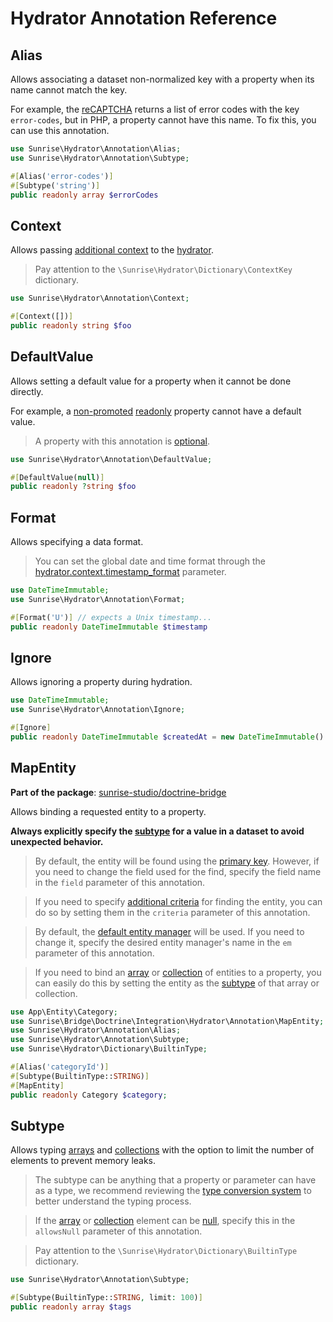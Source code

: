 # Hydrator Annotation Reference

## Alias

Allows associating a dataset non-normalized key with a property when its name cannot match the key.

For example, the [reCAPTCHA](https://developers.google.com/recaptcha/docs/verify#api-response) returns a list of error codes with the key `error-codes`, but in PHP, a property cannot have this name. To fix this, you can use this annotation.

```php
use Sunrise\Hydrator\Annotation\Alias;
use Sunrise\Hydrator\Annotation\Subtype;

#[Alias('error-codes')]
#[Subtype('string')]
public readonly array $errorCodes
```

## Context

Allows passing [additional context](/docs/reference/app-parameters.md#hydrator_context) to the [hydrator](/docs/packages/sunrise/hydrator/).

> Pay attention to the `\Sunrise\Hydrator\Dictionary\ContextKey` dictionary.

```php
use Sunrise\Hydrator\Annotation\Context;

#[Context([])]
public readonly string $foo
```

## DefaultValue

Allows setting a default value for a property when it cannot be done directly.

For example, a [non-promoted](https://www.php.net/manual/en/language.oop5.decon.php#language.oop5.decon.constructor.promotion) [readonly](https://www.php.net/manual/en/language.oop5.properties.php#language.oop5.properties.readonly-properties) property cannot have a default value.

> A property with this annotation is [optional](/docs/reference/type-conversion.md#required-and-optional-properties).

```php
use Sunrise\Hydrator\Annotation\DefaultValue;

#[DefaultValue(null)]
public readonly ?string $foo
```

## Format

Allows specifying a data format.

> You can set the global date and time format through the [hydrator.context.timestamp_format](/docs/reference/app-parameters.md#hydrator_context_timestamp_format) parameter.

```php
use DateTimeImmutable;
use Sunrise\Hydrator\Annotation\Format;

#[Format('U')] // expects a Unix timestamp...
public readonly DateTimeImmutable $timestamp
```

## Ignore

Allows ignoring a property during hydration.

```php
use DateTimeImmutable;
use Sunrise\Hydrator\Annotation\Ignore;

#[Ignore]
public readonly DateTimeImmutable $createdAt = new DateTimeImmutable()
```

## MapEntity

**Part of the package**: [sunrise-studio/doctrine-bridge](/docs/packages/sunrise-studio/doctrine-bridge/)

Allows binding a requested entity to a property.

**Always explicitly specify the [subtype](#subtype) for a value in a dataset to avoid unexpected behavior.**

> By default, the entity will be found using the [primary key](https://www.doctrine-project.org/projects/doctrine-orm/en/3.3/tutorials/composite-primary-keys.html). However, if you need to change the field used for the find, specify the field name in the `field` parameter of this annotation.

> If you need to specify [additional criteria](https://www.doctrine-project.org/projects/doctrine-orm/en/3.3/reference/working-with-objects.html#by-criteria) for finding the entity, you can do so by setting them in the `criteria` parameter of this annotation.

> By default, the [default entity manager](/docs/reference/app-parameters.md#hydrator_map_entity_type_converter_default_entity_manager_name) will be used. If you need to change it, specify the desired entity manager's name in the `em` parameter of this annotation.

> If you need to bind an [array](/docs/reference/type-conversion.md#array) or [collection](/docs/reference/type-conversion.md#collection) of entities to a property, you can easily do this by setting the entity as the [subtype](#subtype) of that array or collection.

```php
use App\Entity\Category;
use Sunrise\Bridge\Doctrine\Integration\Hydrator\Annotation\MapEntity;
use Sunrise\Hydrator\Annotation\Alias;
use Sunrise\Hydrator\Annotation\Subtype;
use Sunrise\Hydrator\Dictionary\BuiltinType;

#[Alias('categoryId')]
#[Subtype(BuiltinType::STRING)]
#[MapEntity]
public readonly Category $category;
```

## Subtype

Allows typing [arrays](/docs/reference/type-conversion.md#array) and [collections](/docs/reference/type-conversion.md#collection) with the option to limit the number of elements to prevent memory leaks.

> The subtype can be anything that a property or parameter can have as a type, we recommend reviewing the [type conversion system](/docs/reference/type-conversion.md) to better understand the typing process.

> If the [array](/docs/reference/type-conversion.md#array) or [collection](/docs/reference/type-conversion.md#collection) element can be [null](/docs/reference/type-conversion.md#null), specify this in the `allowsNull` parameter of this annotation.

> Pay attention to the `\Sunrise\Hydrator\Dictionary\BuiltinType` dictionary.

```php
use Sunrise\Hydrator\Annotation\Subtype;

#[Subtype(BuiltinType::STRING, limit: 100)]
public readonly array $tags
```
